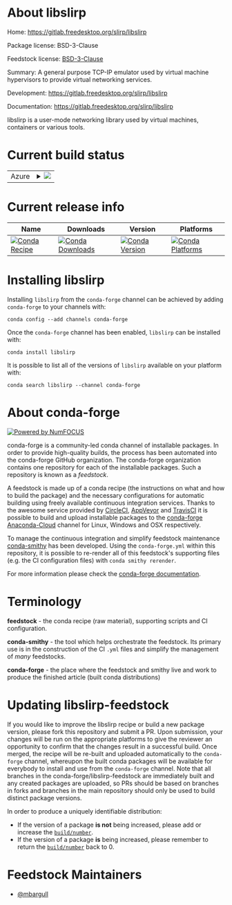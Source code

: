 About libslirp
==============

Home: https://gitlab.freedesktop.org/slirp/libslirp

Package license: BSD-3-Clause

Feedstock license: [BSD-3-Clause](https://github.com/conda-forge/libslirp-feedstock/blob/master/LICENSE.txt)

Summary: A general purpose TCP-IP emulator used by virtual machine hypervisors to provide virtual networking services.

Development: https://gitlab.freedesktop.org/slirp/libslirp

Documentation: https://gitlab.freedesktop.org/slirp/libslirp

libslirp is a user-mode networking library used by virtual machines, containers or various tools.


Current build status
====================


<table>
    
  <tr>
    <td>Azure</td>
    <td>
      <details>
        <summary>
          <a href="https://dev.azure.com/conda-forge/feedstock-builds/_build/latest?definitionId=11080&branchName=master">
            <img src="https://dev.azure.com/conda-forge/feedstock-builds/_apis/build/status/libslirp-feedstock?branchName=master">
          </a>
        </summary>
        <table>
          <thead><tr><th>Variant</th><th>Status</th></tr></thead>
          <tbody><tr>
              <td>linux_64</td>
              <td>
                <a href="https://dev.azure.com/conda-forge/feedstock-builds/_build/latest?definitionId=11080&branchName=master">
                  <img src="https://dev.azure.com/conda-forge/feedstock-builds/_apis/build/status/libslirp-feedstock?branchName=master&jobName=linux&configuration=linux_64_" alt="variant">
                </a>
              </td>
            </tr>
          </tbody>
        </table>
      </details>
    </td>
  </tr>
</table>

Current release info
====================

| Name | Downloads | Version | Platforms |
| --- | --- | --- | --- |
| [![Conda Recipe](https://img.shields.io/badge/recipe-libslirp-green.svg)](https://anaconda.org/conda-forge/libslirp) | [![Conda Downloads](https://img.shields.io/conda/dn/conda-forge/libslirp.svg)](https://anaconda.org/conda-forge/libslirp) | [![Conda Version](https://img.shields.io/conda/vn/conda-forge/libslirp.svg)](https://anaconda.org/conda-forge/libslirp) | [![Conda Platforms](https://img.shields.io/conda/pn/conda-forge/libslirp.svg)](https://anaconda.org/conda-forge/libslirp) |

Installing libslirp
===================

Installing `libslirp` from the `conda-forge` channel can be achieved by adding `conda-forge` to your channels with:

```
conda config --add channels conda-forge
```

Once the `conda-forge` channel has been enabled, `libslirp` can be installed with:

```
conda install libslirp
```

It is possible to list all of the versions of `libslirp` available on your platform with:

```
conda search libslirp --channel conda-forge
```


About conda-forge
=================

[![Powered by NumFOCUS](https://img.shields.io/badge/powered%20by-NumFOCUS-orange.svg?style=flat&colorA=E1523D&colorB=007D8A)](http://numfocus.org)

conda-forge is a community-led conda channel of installable packages.
In order to provide high-quality builds, the process has been automated into the
conda-forge GitHub organization. The conda-forge organization contains one repository
for each of the installable packages. Such a repository is known as a *feedstock*.

A feedstock is made up of a conda recipe (the instructions on what and how to build
the package) and the necessary configurations for automatic building using freely
available continuous integration services. Thanks to the awesome service provided by
[CircleCI](https://circleci.com/), [AppVeyor](https://www.appveyor.com/)
and [TravisCI](https://travis-ci.com/) it is possible to build and upload installable
packages to the [conda-forge](https://anaconda.org/conda-forge)
[Anaconda-Cloud](https://anaconda.org/) channel for Linux, Windows and OSX respectively.

To manage the continuous integration and simplify feedstock maintenance
[conda-smithy](https://github.com/conda-forge/conda-smithy) has been developed.
Using the ``conda-forge.yml`` within this repository, it is possible to re-render all of
this feedstock's supporting files (e.g. the CI configuration files) with ``conda smithy rerender``.

For more information please check the [conda-forge documentation](https://conda-forge.org/docs/).

Terminology
===========

**feedstock** - the conda recipe (raw material), supporting scripts and CI configuration.

**conda-smithy** - the tool which helps orchestrate the feedstock.
                   Its primary use is in the construction of the CI ``.yml`` files
                   and simplify the management of *many* feedstocks.

**conda-forge** - the place where the feedstock and smithy live and work to
                  produce the finished article (built conda distributions)


Updating libslirp-feedstock
===========================

If you would like to improve the libslirp recipe or build a new
package version, please fork this repository and submit a PR. Upon submission,
your changes will be run on the appropriate platforms to give the reviewer an
opportunity to confirm that the changes result in a successful build. Once
merged, the recipe will be re-built and uploaded automatically to the
`conda-forge` channel, whereupon the built conda packages will be available for
everybody to install and use from the `conda-forge` channel.
Note that all branches in the conda-forge/libslirp-feedstock are
immediately built and any created packages are uploaded, so PRs should be based
on branches in forks and branches in the main repository should only be used to
build distinct package versions.

In order to produce a uniquely identifiable distribution:
 * If the version of a package **is not** being increased, please add or increase
   the [``build/number``](https://conda.io/docs/user-guide/tasks/build-packages/define-metadata.html#build-number-and-string).
 * If the version of a package **is** being increased, please remember to return
   the [``build/number``](https://conda.io/docs/user-guide/tasks/build-packages/define-metadata.html#build-number-and-string)
   back to 0.

Feedstock Maintainers
=====================

* [@mbargull](https://github.com/mbargull/)

